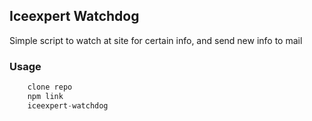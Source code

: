 ## Iceexpert Watchdog

Simple script to watch at site for certain info, and send new info to mail

### Usage

```javascript
    clone repo
    npm link
    iceexpert-watchdog
```